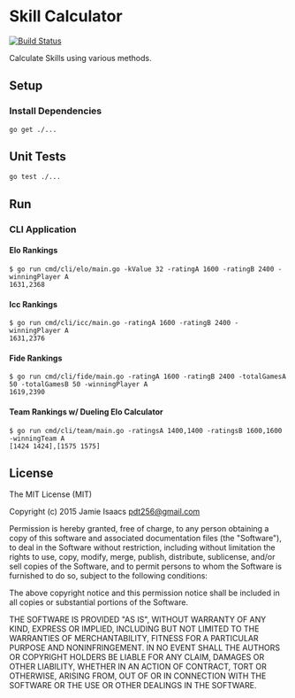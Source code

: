Skill Calculator
================

[![Build Status](https://travis-ci.org/pdt256/skill.svg?branch=master)](https://travis-ci.org/pdt256/skill)

Calculate Skills using various methods.

## Setup

### Install Dependencies

```
go get ./...
```

## Unit Tests

```
go test ./...
```

## Run

### CLI Application


#### Elo Rankings

```
$ go run cmd/cli/elo/main.go -kValue 32 -ratingA 1600 -ratingB 2400 -winningPlayer A
1631,2368
```

#### Icc Rankings

```
$ go run cmd/cli/icc/main.go -ratingA 1600 -ratingB 2400 -winningPlayer A
1631,2376
```

#### Fide Rankings

```
$ go run cmd/cli/fide/main.go -ratingA 1600 -ratingB 2400 -totalGamesA 50 -totalGamesB 50 -winningPlayer A
1619,2390
```

#### Team Rankings w/ Dueling Elo Calculator

```
$ go run cmd/cli/team/main.go -ratingsA 1400,1400 -ratingsB 1600,1600 -winningTeam A
[1424 1424],[1575 1575]
```
## License

The MIT License (MIT)

Copyright (c) 2015 Jamie Isaacs <pdt256@gmail.com>

Permission is hereby granted, free of charge, to any person obtaining a copy
of this software and associated documentation files (the "Software"), to deal
in the Software without restriction, including without limitation the rights
to use, copy, modify, merge, publish, distribute, sublicense, and/or sell
copies of the Software, and to permit persons to whom the Software is
furnished to do so, subject to the following conditions:

The above copyright notice and this permission notice shall be included in
all copies or substantial portions of the Software.

THE SOFTWARE IS PROVIDED "AS IS", WITHOUT WARRANTY OF ANY KIND, EXPRESS OR
IMPLIED, INCLUDING BUT NOT LIMITED TO THE WARRANTIES OF MERCHANTABILITY,
FITNESS FOR A PARTICULAR PURPOSE AND NONINFRINGEMENT. IN NO EVENT SHALL THE
AUTHORS OR COPYRIGHT HOLDERS BE LIABLE FOR ANY CLAIM, DAMAGES OR OTHER
LIABILITY, WHETHER IN AN ACTION OF CONTRACT, TORT OR OTHERWISE, ARISING FROM,
OUT OF OR IN CONNECTION WITH THE SOFTWARE OR THE USE OR OTHER DEALINGS IN
THE SOFTWARE.
